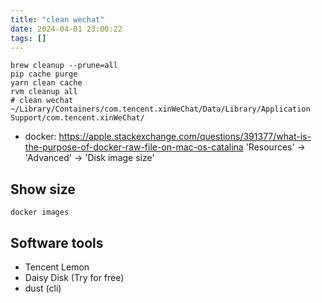 ```yaml
---
title: "clean wechat"
date: 2024-04-01 23:00:22
tags: []
---
```

```
brew cleanup --prune=all
pip cache purge
yarn clean cache
rvm cleanup all
# clean wechat
~/Library/Containers/com.tencent.xinWeChat/Data/Library/Application Support/com.tencent.xinWeChat/
```

* docker: https://apple.stackexchange.com/questions/391377/what-is-the-purpose-of-docker-raw-file-on-mac-os-catalina 'Resources' -> 'Advanced' -> 'Disk image size'

## Show size

```
docker images
```

## Software tools

- Tencent Lemon
- Daisy Disk (Try for free)
- dust (cli)

